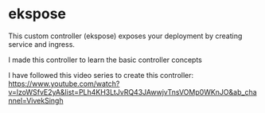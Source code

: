 # ekspose
This custom controller (ekspose) exposes your deployment by creating service and ingress. 

I made this controller to learn the basic controller concepts 

I have followed this video series to create this controller:
https://www.youtube.com/watch?v=lzoWSfvE2yA&list=PLh4KH3LtJvRQ43JAwwjvTnsVOMp0WKnJO&ab_channel=VivekSingh